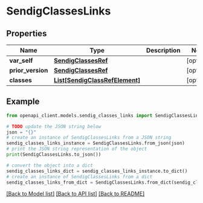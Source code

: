 # SendigClassesLinks


## Properties

Name | Type | Description | Notes
------------ | ------------- | ------------- | -------------
**var_self** | [**SendigClassesRef**](SendigClassesRef.md) |  | [optional] 
**prior_version** | [**SendigClassesRef**](SendigClassesRef.md) |  | [optional] 
**classes** | [**List[SendigClassRefElement]**](SendigClassRefElement.md) |  | [optional] 

## Example

```python
from openapi_client.models.sendig_classes_links import SendigClassesLinks

# TODO update the JSON string below
json = "{}"
# create an instance of SendigClassesLinks from a JSON string
sendig_classes_links_instance = SendigClassesLinks.from_json(json)
# print the JSON string representation of the object
print(SendigClassesLinks.to_json())

# convert the object into a dict
sendig_classes_links_dict = sendig_classes_links_instance.to_dict()
# create an instance of SendigClassesLinks from a dict
sendig_classes_links_from_dict = SendigClassesLinks.from_dict(sendig_classes_links_dict)
```
[[Back to Model list]](../README.md#documentation-for-models) [[Back to API list]](../README.md#documentation-for-api-endpoints) [[Back to README]](../README.md)


